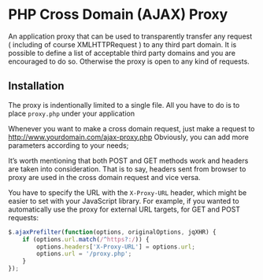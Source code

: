PHP Cross Domain (AJAX) Proxy
==============

An application proxy that can be used to transparently transfer any request ( including of course XMLHTTPRequest ) to any third part domain. It is possible to define a list of acceptable third party domains and you are encouraged to do so. Otherwise the proxy is open to any kind of requests.

Installation
--------------

The proxy is indentionally limited to a single file. All you have to do is to place `proxy.php` under your application

Whenever you want to make a cross domain request, just make a request to http://www.yourdomain.com/ajax-proxy.php  Obviously, you can add more parameters according to your needs;

It’s worth mentioning that both POST and GET methods work and headers are taken into consideration. That is to say, headers sent from browser to proxy are used in the cross domain request and vice versa.

You have to specify the URL with the `X-Proxy-URL` header, which might be easier to set with your JavaScript library. For example, if you wanted to automatically use the proxy for external URL targets, for GET and POST requests:

``` JAVASCRIPT
$.ajaxPrefilter(function(options, originalOptions, jqXHR) {
	if (options.url.match(/^https?:/)) {
		options.headers['X-Proxy-URL'] = options.url;
		options.url = '/proxy.php';
	}
});
```


 
